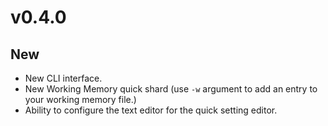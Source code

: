 # v0.4.0

## New

- New CLI interface.
- New Working Memory quick shard (use `-w` argument to add an entry to your working memory file.)
- Ability to configure the text editor for the quick setting editor.
